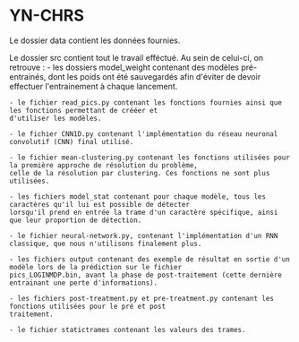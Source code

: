 # YN-CHRS

Le dossier data contient les données fournies.

Le dossier src contient tout le travail efféctué.
Au sein de celui-ci, on retrouve :
    - les dossiers model_weight contenant des modèles pré-entrainés, dont les poids ont été sauvegardés afin d'éviter de
    devoir effectuer l'entrainement à chaque lancement.

    - le fichier read_pics.py contenant les fonctions fournies ainsi que les fonctions permettant de crééer et
    d'utiliser les modèles.

    - le fichier CNN1D.py contenant l'implémentation du réseau neuronal convolutif (CNN) final utilisé.

    - le fichier mean-clustering.py contenant les fonctions utilisées pour la première approche de résolution du problème,
    celle de la résolution par clustering. Ces fonctions ne sont plus utilisées.

    - les fichiers model_stat contenant pour chaque modèle, tous les caractères qu'il lui est possible de détecter
    lorsqu'il prend en entrée la trame d'un caractère spécifique, ainsi que leur proportion de détection.

    - le fichier neural-network.py, contenant l'implémentation d'un RNN classique, que nous n'utilisons finalement plus.

    - les fichiers output contenant des exemple de résultat en sortie d'un modèle lors de la prédiction sur le fichier
    pics_LOGINMDP.bin, avant la phase de post-traitement (cette dernière entrainant une perte d'informations).

    - les fichiers post-treatment.py et pre-treatment.py contenant les fonctions utilisées pour le pré et post
    traitement.

    - le fichier statictrames contenant les valeurs des trames.
